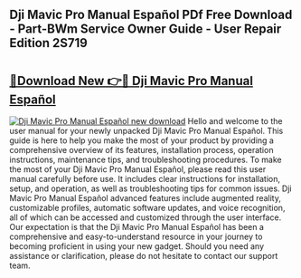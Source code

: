 ## Dji Mavic Pro Manual Español PDf Free Download - Part-BWm Service Owner Guide - User Repair Edition 2S719

# <h2><a href="http://bc29117.oget.top/?id=Dji+Mavic+Pro+Manual+Espa%c3%b1ol">🔗Download New 👉🔴 Dji Mavic Pro Manual Español</a></h2>

[![Dji Mavic Pro Manual Español new download](https://i.imgur.com/5g1atiW.png)](http://bc29117.oget.top/?id=Dji+Mavic+Pro+Manual+Espa%c3%b1ol)
Hello and welcome to the user manual for your newly unpacked Dji Mavic Pro Manual Español. This guide is here to help you make the most of your product by providing a comprehensive overview of its features, installation process, operation instructions, maintenance tips, and troubleshooting procedures. To make the most of your Dji Mavic Pro Manual Español, please read this user manual carefully before use. It includes clear instructions for installation, setup, and operation, as well as troubleshooting tips for common issues. Dji Mavic Pro Manual Español advanced features include augmented reality, customizable profiles, automatic software updates, and voice recognition, all of which can be accessed and customized through the user interface. Our expectation is that the Dji Mavic Pro Manual Español has been a comprehensive and easy-to-understand resource in your journey to becoming proficient in using your new gadget. Should you need any assistance or clarification, please do not hesitate to contact our support team.
